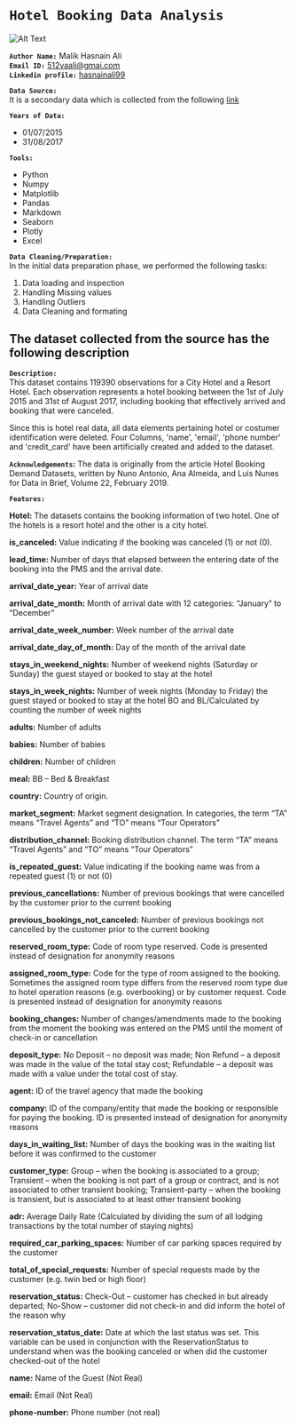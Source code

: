 # **`Hotel Booking Data Analysis`**
![Alt Text](./dataset-cover.jpg)

**`Author Name:`** Malik Hasnain Ali\
**`Email ID:`** 512yaali@gmai.com\
**`Linkedin profile:`** [hasnainali99](https://www.linkedin.com/in/hasnainali99/)

**`Data Source:`**\
It is a secondary data which is collected from the following [link](https://www.kaggle.com/datasets/mojtaba142/hotel-booking/)

**`Years of Data:`**
- 01/07/2015
- 31/08/2017
  
**`Tools:`**
- Python
- Numpy
- Matplotlib
- Pandas
- Markdown
- Seaborn
- Plotly
- Excel

**`Data Cleaning/Preparation:`**\
In the initial data preparation phase, we performed the following tasks:
1. Data loading and inspection
2. Handling Missing values
3. Handling Outliers
4. Data Cleaning and formating

## **The dataset collected from the source has the following description** 

**`Description:`**\
This dataset contains 119390 observations for a City Hotel and a Resort Hotel. Each observation represents a hotel booking between the 1st of July 2015 and 31st of August 2017, including booking that effectively arrived and booking that were canceled.

Since this is hotel real data, all data elements pertaining hotel or costumer identification were deleted.
Four Columns, 'name', 'email', 'phone number' and 'credit_card' have been artificially created and added to the dataset.

**`Acknowledgements`:**
The data is originally from the article Hotel Booking Demand Datasets, written by Nuno Antonio, Ana Almeida, and Luis Nunes for Data in Brief, Volume 22, February 2019.

**`Features:`**

**Hotel:** The datasets contains the booking information of two hotel. One of the hotels is a resort hotel and the other is a city hotel.

**is_canceled:** Value indicating if the booking was canceled (1) or not (0).

**lead_time:** Number of days that elapsed between the entering date of the booking into the PMS and the arrival date.

**arrival_date_year:** Year of arrival date

**arrival_date_month:** Month of arrival date with 12 categories: “January” to “December”

**arrival_date_week_number:** Week number of the arrival date

**arrival_date_day_of_month:** Day of the month of the arrival date

**stays_in_weekend_nights:** Number of weekend nights (Saturday or Sunday) the guest stayed or booked to stay at the hotel

**stays_in_week_nights:** Number of week nights (Monday to Friday) the guest stayed or booked to stay at the hotel BO and BL/Calculated by counting the number of week nights

**adults:** Number of adults

**babies:** Number of babies

**children:** Number of children

**meal:** BB – Bed & Breakfast

**country:** Country of origin.

**market_segment:** Market segment designation. In categories, the term “TA” means “Travel Agents” and “TO” means “Tour Operators”

**distribution_channel:** Booking distribution channel. The term “TA” means “Travel Agents” and “TO” means “Tour Operators”

**is_repeated_guest:** Value indicating if the booking name was from a repeated guest (1) or not (0)

**previous_cancellations:** Number of previous bookings that were cancelled by the customer prior to the current booking

**previous_bookings_not_canceled:** Number of previous bookings not cancelled by the customer prior to the current booking

**reserved_room_type:** Code of room type reserved. Code is presented instead of designation for anonymity reasons

**assigned_room_type:** Code for the type of room assigned to the booking. Sometimes the assigned room type differs from the reserved room type due to hotel operation reasons (e.g. overbooking) or by customer request. Code is presented instead of designation for anonymity reasons

**booking_changes:** Number of changes/amendments made to the booking from the moment the booking was entered on the PMS until the moment of check-in or cancellation

**deposit_type:** No Deposit – no deposit was made; Non Refund – a deposit was made in the value of the total stay cost; Refundable – a deposit was made with a value under the total cost of stay.

**agent:** ID of the travel agency that made the booking

**company:** ID of the company/entity that made the booking or responsible for paying the booking. ID is presented instead of designation for anonymity reasons

**days_in_waiting_list:** Number of days the booking was in the waiting list before it was confirmed to the customer

**customer_type:** Group – when the booking is associated to a group; Transient – when the booking is not part of a group or contract, and is not associated to other transient booking; Transient-party – when the booking is transient, but is associated to at least other transient booking

**adr:** Average Daily Rate (Calculated by dividing the sum of all lodging transactions by the total number of staying nights)

**required_car_parking_spaces:** Number of car parking spaces required by the customer

**total_of_special_requests:** Number of special requests made by the customer (e.g. twin bed or high floor)

**reservation_status:** Check-Out – customer has checked in but already departed; No-Show – customer did not check-in and did inform the hotel of the reason why

**reservation_status_date:** Date at which the last status was set. This variable can be used in conjunction with the ReservationStatus to understand when was the booking canceled or when did the customer checked-out of the hotel

**name:** Name of the Guest (Not Real)

**email:** Email (Not Real)

**phone-number:** Phone number (not real)

